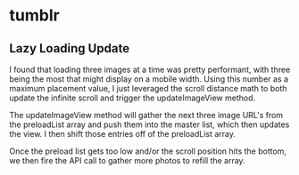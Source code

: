 # tumblr

## Lazy Loading Update

I found that loading three images at a time was pretty performant, with three being the most that might display on a mobile width. Using this number as a maximum placement value, I just leveraged the scroll distance math to both update the infinite scroll and trigger the updateImageView method.

The updateImageView method will gather the next three image URL's from the preloadList array and push them into the master list, which then updates the view. I then shift those entries off of the preloadList array.

Once the preload list gets too low and/or the scroll position hits the bottom, we then fire the API call to gather more photos to refill the array.
